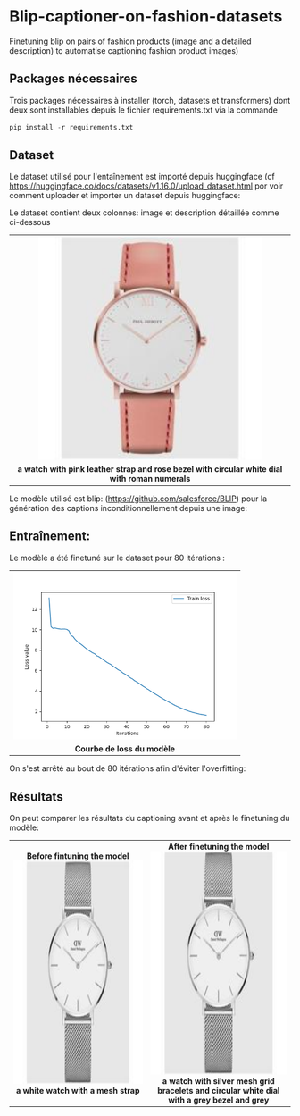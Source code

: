 # Blip-captioner-on-fashion-datasets
Finetuning blip on pairs of fashion products (image and a detailed description) to automatise captioning fashion product images)
## Packages nécessaires
Trois packages nécessaires à installer (torch, datasets et transformers) dont deux sont installables depuis le fichier requirements.txt via la commande 

```python
pip install -r requirements.txt
```
## Dataset
Le dataset utilisé pour l'entaînement est importé depuis huggingface (cf https://huggingface.co/docs/datasets/v1.16.0/upload_dataset.html por voir comment uploader et importer un dataset depuis huggingface:

Le dataset contient deux colonnes: image et description détaillée comme ci-dessous

<table>
  <tr>
    <td align="center">
      <img src="watch.jpg" alt="Image" style=width="400" height="400">
    </td>
  </tr>
  <tr>
    <td align="center">
      <strong>a watch with pink leather strap and rose bezel with circular white dial with roman numerals</strong>
    </td>
  </tr>
</table>

Le modèle utilisé est blip: (https://github.com/salesforce/BLIP) pour la génération des captions inconditionnellement depuis une image:

## Entraînement:

Le modèle a été finetuné sur le dataset pour 80 itérations :

<table>
  <tr>
    <td align="center">
      <img src="loss.png" alt="Image" style=width="400" height="300">
    </td>
  </tr>
  <tr>
    <td align="center">
      <strong>Courbe de loss du modèle</strong>
    </td>
  </tr>
</table>

On s'est arrêté au bout de 80 itérations afin d'éviter l'overfitting:

## Résultats

On peut comparer les résultats du captioning avant et après le finetuning du modèle:

<table>
  <tr>
    <td align="center">
      <strong>Before fintuning the model </strong>
      <img src="kaggcap_220.jpg" alt="Image 1" style="width:400px; height:400px;">
      <br>
      <strong>a white watch with a mesh strap</strong>
      </br>
    </td>
    <td align="center">
      <strong>After finetuning the model</strong>
      <img src="kaggcap_220.jpg" alt="Image 2" style="width:400px; height:400px;">
      <br>
      <strong>a watch with silver mesh grid bracelets and circular white dial with a grey bezel and grey</strong>
      </br>
    </td>
  </tr>
</table>


